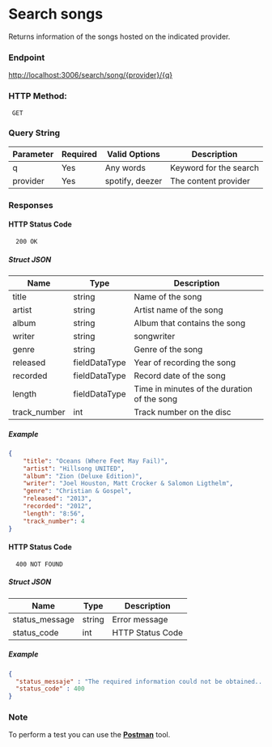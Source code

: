# Search songs

Returns information of the songs hosted on the indicated provider.
### Endpoint

  <http://localhost:3006/search/song/{provider}/{q}>
     
### HTTP Method:

 	 GET
    
### Query String
 
| Parameter	 | Required | Valid Options | Description |
|---|---|---|---|
| q | Yes | Any words | Keyword for the search |
| provider | Yes | spotify, deezer | The content provider |

  
### Responses

#### HTTP Status Code

      200 OK

##### Struct JSON

| Name | Type | Description |
|---|---|---|
| title | string | Name of the song |
| artist | string | Artist name of the song |
| album | string | Album that contains the song |
| writer | string | songwriter |
| genre | string | Genre of the song |
| released | fieldDataType | Year of recording the song |
| recorded | fieldDataType | Record date of the song |
| length | fieldDataType | Time in minutes of the duration of the song |
| track_number | int | Track number on the disc |

##### Example

  ```json
  {
      "title": "Oceans (Where Feet May Fail)",
      "artist": "Hillsong UNITED",
      "album": "Zion (Deluxe Edition)",
      "writer": "Joel Houston, Matt Crocker & Salomon Ligthelm",
      "genre": "Christian & Gospel",
      "released": "2013",
      "recorded": "2012",
      "length": "8:56",
      "track_number": 4
  }
  ```
 
#### HTTP Status Code

      400 NOT FOUND

##### Struct JSON

| Name | Type | Description |
|---|---|---|
| status_message | string | Error message |
| status_code | int | HTTP Status Code |

##### Example
  ```json
  { 
    "status_messaje" : "The required information could not be obtained...",
    "status_code" : 400
  }
  ```

### Note
To perform a test you can use the [**Postman**](https://www.getpostman.com/) tool.
